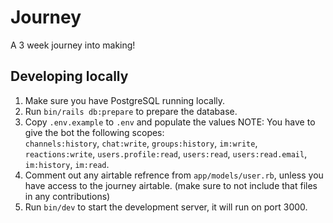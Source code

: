 # Journey
A 3 week journey into making!

## Developing locally
1. Make sure you have PostgreSQL running locally.
2. Run `bin/rails db:prepare` to prepare the database.
3. Copy `.env.example` to `.env` and populate the values
NOTE: You have to give the bot the following scopes: \
`channels:history`, `chat:write`, `groups:history`, `im:write`, `reactions:write`, `users.profile:read`, `users:read`, `users:read.email`, `im:history`, `im:read`.
4. Comment out any airtable refrence from `app/models/user.rb`, unless you have access to the journey airtable. (make sure to not include that files in any contributions)
5. Run `bin/dev` to start the development server, it will run on port 3000.
